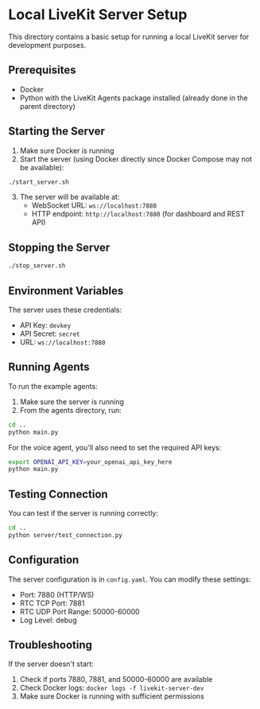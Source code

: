 # Local LiveKit Server Setup

This directory contains a basic setup for running a local LiveKit server for development purposes.

## Prerequisites

- Docker
- Python with the LiveKit Agents package installed (already done in the parent directory)

## Starting the Server

1. Make sure Docker is running
2. Start the server (using Docker directly since Docker Compose may not be available):

```bash
./start_server.sh
```

3. The server will be available at:
   - WebSocket URL: `ws://localhost:7880`
   - HTTP endpoint: `http://localhost:7880` (for dashboard and REST API)

## Stopping the Server

```bash
./stop_server.sh
```

## Environment Variables

The server uses these credentials:
- API Key: `devkey`
- API Secret: `secret`
- URL: `ws://localhost:7880`

## Running Agents

To run the example agents:

1. Make sure the server is running
2. From the agents directory, run:

```bash
cd ..
python main.py
```

For the voice agent, you'll also need to set the required API keys:

```bash
export OPENAI_API_KEY=your_openai_api_key_here
python main.py
```

## Testing Connection

You can test if the server is running correctly:

```bash
cd ..
python server/test_connection.py
```

## Configuration

The server configuration is in `config.yaml`. You can modify these settings:
- Port: 7880 (HTTP/WS)
- RTC TCP Port: 7881
- RTC UDP Port Range: 50000-60000
- Log Level: debug

## Troubleshooting

If the server doesn't start:
1. Check if ports 7880, 7881, and 50000-60000 are available
2. Check Docker logs: `docker logs -f livekit-server-dev`
3. Make sure Docker is running with sufficient permissions
